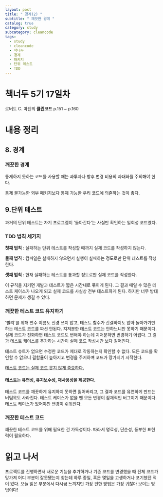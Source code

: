 ```yaml
---
layout: post
title: " 경계(2) "
subtitle: " 꺠끗한 경계 "
catalog: true
category: study
subcategory: cleancode
tags:
  - study
  - cleancode
  - 책너두
  - 경계
  - 패키지
  - 단위 테스트
  - TDD
---
```


# 책너두 5기 17일차

로버트 C. 마틴의 **클린코드** p.151 ~ p.160

# 내용 정리

## 8. 경계

### 깨끗한 경계

통제하지 못하는 코드를 사용할 때는 과투자나 향후 변경 비용의 과대화를 주의해야 한다.

통제 불가능한 외부 패키지보다 통제 가능한 우리 코드에 의존하는 것이 좋다.

## 9.단위 테스트

과거의 단위 테스트는 자기 프로그램이 '돌아간다'는 사실만 확인하는 일회성 코드였다.

### TDD 법칙 세가지

**첫째 법칙** : 실패하는 단위 테스트를 작성할 때까지 실제 코드를 작성하지 않는다.

**둘째 법칙** : 컴파일은 실패하지 않으면서 실행이 실패하는 정도로만 단위 테스트를 작성한다.

**셋째 법칙** : 현재 실패하는 테스트를 통과할 정도로만 실제 코드를 작성한다.

이 규칙을 지키면 개발과 테스트가 짧은 시간내로 묶이게 된다. 그 결과 매일 수 많은 테스트 케이스가 나오게 되고 실제 코드를 사실상 전부 테스트하게 된다. 하지만 너무 방대하면 문제가 생길 수 있다.

### 깨끗한 테스트 코드 유지하기

'빨리'를 위해 변수 이름도 신경 쓰지 않고, 테스트 함수가 간결하지도 않아 돌아가기만 하는 테스트 코드를 짜선 안된다. 지저분한 테스트 코드는 안하느니만 못하기 때문이다. 실제 코드가 진화하면 테스트 코드도 변해야 하는데 지저분하면 변경하기 어렵다. 그 결과 테스트 케이스를 추가하는 시간이 실제 코드 작성시간 보다 길어진다.

테스트 슈트가 없으면 수정한 코드가 제대로 작동하는지 확인할 수 없다. 모든 코드를 확인할 수 없으니 결함율이 높아지고 변경을 주저하며 코드가 망가지기 시작한다.

<u>테스트 코드는 실제 코드 못지 않게 중요하다.</u>

#### 테스트는 유연성, 유지보수성, 재사용성을 제공한다.

테스트 코드를 깨끗하게 유지하지 못하면 잃어버리고, 그 결과 코드를 유연하게 만드는 버팀목도 사라진다. 테스트 케이스가 없을 땐 모든 변경이 잠재적인 버그이기 때문이다. 테스트 케이스가 있어야만 변경이 쉬워진다.

### 깨끗한 테스트 코드

깨끗한 테스트 코드를 위해 필요한 건 가독성이다. 따라서 명료셩, 단순성, 풍부한 표현력이 필요하다.

# 읽고 나서

프로젝트를 진행하면서 새로운 기능을 추가하거나 기존 코드를 변경했을 때 전체 코드가 망가져 어디 부분이 잘못됐는지 찾는데 하루 종일, 혹은 몇일을 고생하거나 포기했던 적이 있다. 오늘 읽은 부분에서 다시금 느끼지만 가장 편한 방법은 가장 귀찮아 보이는 방법이다!
